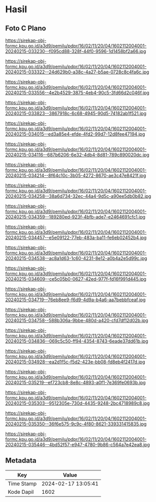 # Hasil

## Foto C Plano

https://sirekap-obj-formc.kpu.go.id/a3d9/pemilu/pdpr/16/02/11/20/04/1602112004001-20240215-033230--f095cd88-328f-44f0-9596-1d1458bf2a66.jpg

https://sirekap-obj-formc.kpu.go.id/a3d9/pemilu/pdpr/16/02/11/20/04/1602112004001-20240215-033322--24d629b0-a38c-4a27-b5ae-0728c8c4fa6c.jpg

https://sirekap-obj-formc.kpu.go.id/a3d9/pemilu/pdpr/16/02/11/20/04/1602112004001-20240215-033556--4e2b4529-3875-4eb4-90c5-3fd66d2c046f.jpg

https://sirekap-obj-formc.kpu.go.id/a3d9/pemilu/pdpr/16/02/11/20/04/1602112004001-20240215-033823--3867918c-6c68-4945-90d5-74182ab1f521.jpg

https://sirekap-obj-formc.kpu.go.id/a3d9/pemilu/pdpr/16/02/11/20/04/1602112004001-20240215-034015--ed3a85e4-efde-4fd2-99d7-12d8fee47194.jpg

https://sirekap-obj-formc.kpu.go.id/a3d9/pemilu/pdpr/16/02/11/20/04/1602112004001-20240215-034116--687b6206-6e32-4db4-8d81-789c890020dc.jpg

https://sirekap-obj-formc.kpu.go.id/a3d9/pemilu/pdpr/16/02/11/20/04/1602112004001-20240215-034214--8f64c10c-3b05-4272-8670-ae3c47e8421f.jpg

https://sirekap-obj-formc.kpu.go.id/a3d9/pemilu/pdpr/16/02/11/20/04/1602112004001-20240215-034258--38a6d734-32ec-44a4-9d5c-a90ee5db0b82.jpg

https://sirekap-obj-formc.kpu.go.id/a3d9/pemilu/pdpr/16/02/11/20/04/1602112004001-20240215-034359--189280ed-923f-4bfb-ade7-e2464691cfc1.jpg

https://sirekap-obj-formc.kpu.go.id/a3d9/pemilu/pdpr/16/02/11/20/04/1602112004001-20240215-034457--e5e09122-77eb-483a-ba11-fe6eb02452b4.jpg

https://sirekap-obj-formc.kpu.go.id/a3d9/pemilu/pdpr/16/02/11/20/04/1602112004001-20240215-034538--ac8a1d63-1c60-4231-8e12-a0b4a2e5d99c.jpg

https://sirekap-obj-formc.kpu.go.id/a3d9/pemilu/pdpr/16/02/11/20/04/1602112004001-20240215-034609--ce5c05b0-0627-42ed-977f-fd16f991d445.jpg

https://sirekap-obj-formc.kpu.go.id/a3d9/pemilu/pdpr/16/02/11/20/04/1602112004001-20240215-034719--76eb8ee9-f6d9-4d9a-b4a6-aa7bebbfceaf.jpg

https://sirekap-obj-formc.kpu.go.id/a3d9/pemilu/pdpr/16/02/11/20/04/1602112004001-20240215-034758--588b306a-9bbe-480d-a420-cfd7df12d02b.jpg

https://sirekap-obj-formc.kpu.go.id/a3d9/pemilu/pdpr/16/02/11/20/04/1602112004001-20240215-034836--069c5c50-ff94-4354-8743-6eade37dd61b.jpg

https://sirekap-obj-formc.kpu.go.id/a3d9/pemilu/pdpr/16/02/11/20/04/1602112004001-20240215-034928--ea2d1f5c-f5d2-423e-bb08-fd8eb4f2417d.jpg

https://sirekap-obj-formc.kpu.go.id/a3d9/pemilu/pdpr/16/02/11/20/04/1602112004001-20240215-035219--ef723cb8-8e8c-4893-a0f1-7e369fe0693b.jpg

https://sirekap-obj-formc.kpu.go.id/a3d9/pemilu/pdpr/16/02/11/20/04/1602112004001-20240215-035303--9512305e-730d-4435-9248-2bc4718989c8.jpg

https://sirekap-obj-formc.kpu.go.id/a3d9/pemilu/pdpr/16/02/11/20/04/1602112004001-20240215-035350--36f6e575-9c9c-4f80-8621-339331415835.jpg

https://sirekap-obj-formc.kpu.go.id/a3d9/pemilu/pdpr/16/02/11/20/04/1602112004001-20240215-035446--4bd52f57-e947-4780-9b86-c564a7e42ea8.jpg


## Metadata

| Key        | Value               |
| ---------- | ------------------- |
| Time Stamp | 2024-02-17 13:05:41 |
| Kode Dapil | 1602                |



